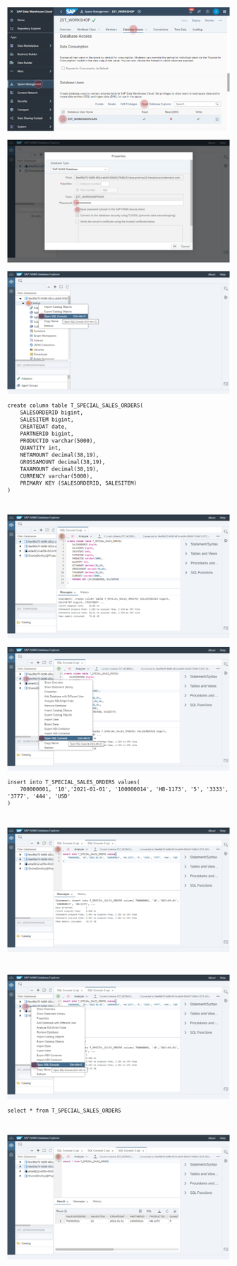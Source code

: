 
<br><br>![](../images/special_sales_orders_01.png)
<br><br>![](../images/special_sales_orders_02.png)
<br><br>![](../images/special_sales_orders_03.png)



```
create column table T_SPECIAL_SALES_ORDERS(
	SALESORDERID bigint, 
	SALESITEM bigint,
	CREATEDAT date, 
	PARTNERID bigint,
	PRODUCTID varchar(5000),
	QUANTITY int,
	NETAMOUNT decimal(38,19),
	GROSSAMOUNT decimal(38,19),
	TAXAMOUNT decimal(38,19),
	CURRENCY varchar(5000),
	PRIMARY KEY (SALESORDERID, SALESITEM)
)
```
<br><br>![](../images/special_sales_orders_04.png)
<br><br>![](../images/special_sales_orders_05.png)

```
insert into T_SPECIAL_SALES_ORDERS values(	
	700000001, '10','2021-01-01', '100000014', 'HB-1173', '5', '3333', '3777', '444', 'USD'
)
```
<br><br>![](../images/special_sales_orders_06.png)


<br><br>![](../images/special_sales_orders_07.png)

```
select * from T_SPECIAL_SALES_ORDERS
```
<br><br>![](../images/special_sales_orders_08.png)


